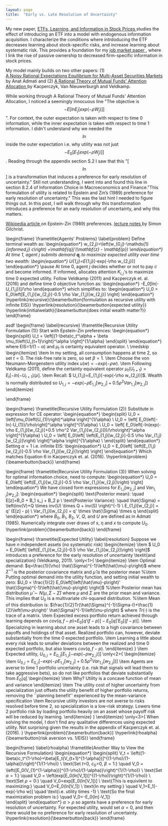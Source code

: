 ```yaml
---
layout: page
title:  "Early vs. Late Resolution of Uncertainty"
---
```



My new paper, 
<a href="https://papers.ssrn.com/sol3/papers.cfm?abstract_id=3571409">
   ETFs, Learning, and Information in Stock Prices
  </a> studies the effect of introducing an ETF into a model with endogenous information acquisition.  I characterize the conditions where intrdoducing the ETF decreases learning about stock-specific risks, and increase learning about systematic risk.  This provides a foundation for my <a href="https://papers.ssrn.com/sol3/papers.cfm?abstract_id=3243910"> job market paper
  </a>, where I link the rise of passive ownership to decreased firm-specific information in stock prices.

   My model mainly builds on two other papers: (1)  
   <a href="https://www.jstor.org/stable/1911659?seq=1#metadata_info_tab_contents">
  A Noisy Rational Expectations Equilibrium for Multi-Asset Securities Markets
  </a> by Anat Admati  and (2)
<a href="https://onlinelibrary.wiley.com/doi/abs/10.3982/ECTA11412">
   A Rational Theory of Mutual Funds' Attention Allocation
  </a> by Kacperczyk, Van Nieuwerburgh and Veldkamp. 

While working through A Rational Theory of Mutual Funds' Attention Allocation, I noticed a seemingly innocuous line "The objective is $$−E[lnE_j[exp(−\rho W_j)]]$$".  For context, the outer expectation is taken with respect to time 0 information, while the inner expectation is taken with respect to time 1 information.  I didn't understand why we needed the $$ln$$ inside the outer expectation i.e. why utility was not just $$-E_0[E_1[exp(-\rho W_j)]]$$.  Reading through the appendix section S.2 I saw that this "[$$ln$$] is a transformation that induces a preference for early resolution of uncertainty."  Still not understanding, I went into and found this line in section 8.2.4 of Information Choice in Macroeconomics and Finance."This formulation of utility
is related to Epstein and Zin’s (1989) preference for early resolution of uncertainty."  This was the last hint I needed to figure things out.  In this post, I will walk through why this transformation introduces a preference for an early resolution of uncertainty, and why this matters. 

<a href="https://en.wikipedia.org/wiki/Epstein%E2%80%93Zin_preferences">
   Wikipedia article
  </a> on Epstein-Zin (1989) preferences. 

 <a href="http://people.bu.edu/sgilchri/teaching/EC%20745%20Fall%202013/Lecture%20Slides/lecture6_recursive_preferences.pdf">
   lecture notes
  </a> by Simon Gilchrist.
    


  \begin{frame}
	\frametitle{Agents' Problems}
	\label{problem}
	Define terminal wealth as: 
	\begin{equation*}
	w_{2,j}=\left(w_{0,j}-\mathds{1}_{informed,j} c\right) +\mathbf{q}_j'(\mathbf{z} - \mathbf{p})
	\end{equation*}
	At time 1, agent $j$ submits demand $\mathbf{q}_j$ to maximize expected utility over time two wealth:
	\begin{equation*}
	U_{1,j}=E_{1,j}[-exp(-\rho w_{2,j})]
	\end{equation*}
	\pause
	At time 0, agent $j$ decides whether or not to pay $c$ and become informed.  If informed, allocates attention $K_{i,j}$'s to maximize time 0 expected utility.  Follow Veldkamp (2011) and Kacperczyk et. al. (2016) and define time 0 objective function as:
	\begin{equation*}
	-E_0[ln(-U_{1,j})]/\rho
	\end{equation*} 
	which simplifies to:
	\begin{equation*}
		U_0 = E_0\left[E_{1,j}[w_{2,j}]-0.5 \rho Var_{1,j}[w_{2,j}] \right]
	\end{equation*}	
\hyperlink{recursive}{\beamerbutton{formulation as recursive utility with infinite EIS}}	\hyperlink{resolution}{\beamerbutton{expected utility}}	
\hyperlink{initialwelath}{\beamerbutton{does initial wealth matter?}}
\end{frame}

 asdf 
\begin{frame}
	\label{recursive}
	\frametitle{Recursive Utility Formulation (1)}
	Start with Epstein-Zin preferences:
	\begin{equation*}
	\begin{split}
	U_t = \left[(1-\beta)c_t^\alpha + \beta \mu_t\left(U_{t+1}\right)^\alpha \right]^{1/\alpha} 
	\end{split}
	\end{equation*}
	where EIS=$1/(1-\alpha)$ and $\mu_t$ is certainty equivalent operator. \\
	\medskip 
	\begin{itemize}
		\item In my setting, all consumption happens at time 2, so set $t=0$.  The risk-free rate is zero, so set $\beta=1$.
		\item Choose the von Neumann-Morgenstern utility index $u(w)=-exp(-\rho w)$.
		\item Following Veldkamp (2011), define the certainty equivalent operator $\mu_t(U_{t+1})=E_t\left[-ln(-U_{t+1})/\rho\right]$. 
		\item Recall: $	U_{1,j}=E_{1,j}[-exp(-\rho w_{2,j})]$.  Wealth is normally distributed so $U_{1,j}=-exp(-\rho E_{1,j}[w_{2,j}]+0.5 \rho^2 Var_{1,j}[w_{2,j}])$
	\end{itemize}
	
\end{frame}

\begin{frame}
	\frametitle{Recursive Utility Formulation (2)}
	Substitute in expression for CE operator:
	\begin{equation*}
	\begin{split}
	U_0 = \left[\mu_0\left(U_{1}\right)^\alpha \right]^{1/\alpha}  \\
	U_0 = \left[ E_0\left[-ln(-U_{1})/\rho\right]^\alpha  \right]^{1/\alpha}  \\
	U_0 = \left[ E_0\left[-ln(exp(-\rho E_{1,j}[w_{2,j}]+0.5 \rho^2 Var_{1,j}[w_{2,j}]))/\rho\right]^\alpha \right]^{1/\alpha}  \\
	U_0 = \left[ E_0\left[ \left(E_{1,j}[w_{2,j}]-0.5 \rho Var_{1,j}[w_{2,j}]\right) \right]^\alpha  \right]^{1/\alpha}  \\
	\end{split}
	\end{equation*}	
	Setting $\alpha=1$ i.e. infinite EIS:
	\begin{equation*}
	U_0 = E_0\left[ \left(E_{1,j}[w_{2,j}]-0.5 \rho Var_{1,j}[w_{2,j}]\right) \right]
	\end{equation*}
	Which matches Equation 6 in Kacperczyk et. al. (2016). 	\hyperlink{problem}{\beamerbutton{back}}
\end{frame}

\begin{frame}
	\frametitle{Recursive Utility Formulation (3)}
	When solving for optimal information choice, need to compute:
	\begin{equation*}
	U_0 = E_0\left[ \left(E_{1,j}[w_{2,j}]-0.5 \rho Var_{1,j}[w_{2,j}]\right) \right]
	\end{equation*}
	We have closed form expressions for $E_{1,j}[w_{2,j}]$ and $Var_{1,j}[w_{2,j}]$:
	\begin{equation*}
	\begin{split}
	\text{Posterior mean}: \quad E[z]=B_0 + B_1 s_j + B_2 p \\
	\text{Posterior Variance}: \quad \hat{\Sigma} = \left(inv(V)+Q \times inv(U) \times Q + inv(S) \right)^{-1} \\
	E_{1,j}[w_{2,j}] = q' (E[z] - p)  \\
	Var_{1,j}[w_{2,j}] = q' \times \hat{\Sigma} \times q
	\end{split}
	\end{equation*}
	where $B_0$, $B_1$, $B_2$, $V$, $Q$, and $U$ are defined as in Admati (1985). Numerically integrate over draws of $s$, $\eta$ and $x$ to compute $U_0$. 
	\hyperlink{problem}{\beamerbutton{back}}
\end{frame}



\begin{frame}
	\frametitle{Expected Utility}
	\label{resolution}
	Suppose we have $n$ independent assets (no systematic risk)
	\begin{itemize}
		\item $	U_0 = E_0\left[ \left(E_{1,j}[w_{2,j}]-0.5 \rho Var_{1,j}[w_{2,j}]\right) \right]$ introduces a preference for the early resolution of uncertainty \textit{and specialization} (Veldkamp, 2011).
		\only<1>{
		\begin{itemize}
			\item Optimal demand: $q=\frac{1}{\rho} \hat{\Sigma}^{-1}\left(\hat{\mu}-p\right)$ where $\hat{\Sigma}^{-1}$ is the posterior covariance matrix and $\hat{\mu}$ is the posterior mean
			%\item Putting optimal demand into the utility function, and setting initial wealth to zero: $U_0 = \frac{1}{2} E_0\left[\left(\hat{\mu}-p\right)' \hat{\Sigma}^{-1}\left(\hat{\mu}-p\right) \right]$
			%\item Posterior mean has distribution $\hat{\mu} \sim N(\mu,\Sigma-\hat{\Sigma})$ where $\mu$ and $\Sigma$ are the prior mean and variance.  This implies that $U_0$ is a multivariate chi-squared distribution.
			%\item Mean of this distribution is: $\frac{1}{2}Tr(\hat{\Sigma}^{-1}\Sigma-I)+\frac{1}{2}\left(\mu-p\right)' \hat{\Sigma}^{-1}\left(\mu-p\right) $ where $Tr(\cdot)$ is the trace of a matrix.
			\item Expected excess portfolio return achieved through learning depends on $cov(q,f-p)$=$E_0\left[q'(f-p)\right]-E_0\left[q\right]'E_0\left[(f-p)\right]$.
			\item Specializing in learning about one asset leads to a high covariance between payoffs and holdings of that asset.  Realized portfolio can, however, deviate substantially from the time 0 expected portfolio.
			\item Learning a little about every risk leads to smaller deviations between the realized and time 0 expected portfolio, but also lowers $cov(q,f-p)$.
		\end{itemize}
	}
		\item Expected utility, $U_{0,j}=E_{0,j}\left[E_{1,j}[-exp(-\rho w_{2,j})]\right]$
		\only<2>{
		\begin{itemize}
			\item $U_{0,j}=E_{0,j}\left[-exp\left(-\rho E_{1,j}[w_{2,j}]+0.5 \rho^2 Var_{1,j}[w_{2,j}]\right) \right]$
			\item Agents are averse to time 1 portfolio uncertainty (i.e. risk that signals will lead them to take aggressive bets), so do not like portfolios that deviate substantially from $E_0\left[q\right]$
			\begin{itemize}
				\item Why?  Utility is a concave function of mean and variance
			\end{itemize}
			\item The utility cost of higher uncertainty from specialization just offsets the utility
			benefit of higher portfolio returns, removing the ``planning benefit'' experienced by the mean-variance specification
			\item Recursive utility investors are not averse to risks resolved before time 2, so specialization is a low-risk strategy.  Lowers time 2 portfolio risk by loading portfolio heavily on an asset whose payoff risk will be reduced by learning.
		\end{itemize}
			}
	\end{itemize}
	\only<3>{
	When solving the model, I don't find any qualitative differences using expected utility.  Not surprising given the results in the appendix of Kacperczyk et. al. (2016).
}
	\hyperlink{problem}{\beamerbutton{back}}		\hyperlink{rhoalpha}{\beamerbutton{risk aversion vs. 1/EIS}}
\end{frame}

\begin{frame}
	\label{rhoalpha}
	\frametitle{Another Way to View the Recursive Formulation}
	\begin{equation*}
	\begin{split}
	V_t = \left((1-\beta)c_t^{1-\rho}+\beta[E_t(V_{t+1}^{1-\alpha})]^{(1-\rho)/(1-\alpha)}\right)^{1/(1-\rho)} \\
	\text{Set $t$=0, $c_0$=0, $\beta=1$:} \quad 	V_0 = \left([E_0(V_{1}^{1-\alpha})]^{(1-\rho)/(1-\alpha)}\right)^{1/(1-\rho)} \\
	\text{Set $\alpha=1$:} \quad   	V_0 = \left(exp[E_0(ln[V_1])]^{(1-\rho)}\right)^{1/(1-\rho)} \\
	\text{Set $\rho=0$:} \quad 	V_0=exp[E_0(ln[V_1])] \\
	\text{This is equivilent to maximizing:} \quad V_0=E_0(ln[V_1]) \\
	\text{In my setting:} \quad V_1=E_1[-exp(-\rho w)] \quad	\text{i.e. utility times -1} \\
	\text{So the final maximization problem is:} \quad V_0=-E_0(ln[-V_1])	
	\end{split}
	\end{equation*}
	$\alpha>\rho$ so agents have a preference for early resolution of uncertainty.  For expected utility, would set $\alpha=0$, and then there would be no preference for early resolution of uncertainty. 	\hyperlink{resolution}{\beamerbutton{back}}
\end{frame}